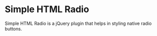 Simple HTML Radio
=================

Simple HTML Radio is a jQuery plugin that helps in styling native radio buttons.
